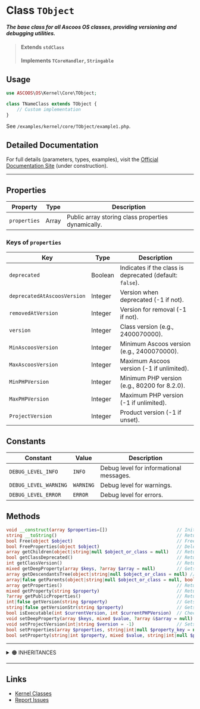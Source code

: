 # Class `TObject`

***The base class for all Ascoos OS classes, providing versioning and debugging utilities.***

> #### Extends `stdClass`
> #### Implements `TCoreHandler`, `Stringable`

## Usage
```php
use ASCOOS\OS\Kernel\Core\TObject;

class TNameClass extends TObject {
    // Custom implementation
}
```

See `/examples/kernel/core/TObject/example1.php`.

## Detailed Documentation
For full details (parameters, types, examples), visit the [Official Documentation Site](https://docs.ascoos.com) (under construction).

---

## Properties
| Property | Type | Description |
|----------|------|-------------|
| `properties` | Array | Public array storing class properties dynamically. |

### Keys of `properties`
| Key | Type | Description |
|-----|------|-------------|
| `deprecated` | Boolean | Indicates if the class is deprecated (default: `false`). |
| `deprecatedAtAscoosVersion` | Integer | Version when deprecated (-1 if not). |
| `removedAtVersion` | Integer | Version for removal (-1 if not). |
| `version` | Integer | Class version (e.g., 2400070000). |
| `MinAscoosVersion` | Integer | Minimum Ascoos version (e.g., 2400070000). |
| `MaxAscoosVersion` | Integer | Maximum Ascoos version (-1 if unlimited). |
| `MinPHPVersion` | Integer | Minimum PHP version (e.g., 80200 for 8.2.0). |
| `MaxPHPVersion` | Integer | Maximum PHP version (-1 if unlimited). |
| `ProjectVersion` | Integer | Product version (-1 if unset). |

## Constants
| Constant | Value | Description |
|----------|-------|-------------|
| `DEBUG_LEVEL_INFO` | `INFO` | Debug level for informational messages. |
| `DEBUG_LEVEL_WARNING` | `WARNING` | Debug level for warnings. |
| `DEBUG_LEVEL_ERROR` | `ERROR` | Debug level for errors. |

## Methods
```php
void __construct(array $properties=[])                          // Initializes the class. Must be called by child classes.
string __toString()                                             // Returns the class name as a string.
bool Free(object $object)                                       // Frees memory of the object or its clone.
bool FreeProperties(object $object)                             // Deletes and frees memory for all class properties.
array getChildren(object|string|null $object_or_class = null)   // Returns child classes of the given class or object.
bool getClassDeprecated()                                       // Returns true if class is deprecated, otherwise false.
int getClassVersion()                                           // Returns the class version.
mixed getDeepProperty(array $keys, ?array $array = null)        // Gets a property at any depth in the properties array.
array getDescendantsTree(object|string|null $object_or_class = null) // Returns a tree of all descendants of the given class or object.
array|false getParents(object|string|null $object_or_class = null, bool $autoload = true) // Returns parent classes of the given class or object.
array getProperties()                                           // Returns the class properties array.
mixed getProperty(string $property)                             // Returns the content of the requested property.
?array getPublicProperties()                                    // Returns an array of public properties.
int|false getVersion(string $property)                          // Gets the version as an integer.
string|false getVersionStr(string $property)                    // Gets the version as a formatted string.
bool isExecutable(int $currentVersion, int $currentPHPVersion)  // Checks if the class version is executable based on specified versions.
void setDeepProperty(array $keys, mixed $value, ?array &$array = null) // Sets a property at any depth in the properties array.
void setProjectVersion(int|string $version = -1)                // Sets the project version.
bool setProperties(array $properties, string|int|null $property_key = null) // Recursively sets properties, merging sub-arrays.
bool setProperty(string|int $property, mixed $value, string|int|null $property_key = null) // Sets a single property.
```

---

<details>
<summary>🟠 INHERITANCES</summary>

Inherits `__toString` from `stdClass`, overridden to return the class name. Implements `TCoreHandler` for core functionality and `Stringable` for string conversion.

</details>

---

## Links
- [Kernel Classes](/docs/kernel/CLASS.md)
- [Report Issues](https://issues.ascoos.com)
